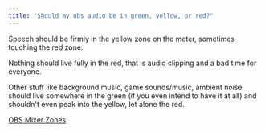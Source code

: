 ```yaml
---
title: "Should my obs audio be in green, yellow, or red?"
---
```


Speech should be firmly in the yellow zone on the meter, sometimes touching the red zone.

Nothing should live fully in the red, that is audio clipping and a bad time for everyone.

Other stuff like background music, game sounds/music, ambient noise should live somewhere in the green (if you even intend to have it at all) and shouldn't even peak into the yellow, let alone the red.

[OBS Mixer Zones](https://obsproject.com/wiki/Understanding-The-Mixer#zones)
